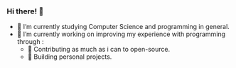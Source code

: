 ### Hi there! 👋
- 🌱 I’m currently studying Computer Science and programming in general.
- 🔭 I’m currently working on improving my experience with programming through : 
  - 🔣 Contributing as much as i can to open-source.
  - 🔣 Building personal projects.

<!--
**reiyuchan/reiyuchan** is a ✨ _special_ ✨ repository because its `README.md` (this file) appears on your GitHub profile.

Here are some ideas to get you started:

- 🔭 I’m currently working on ...
- 🌱 I’m currently learning ...
- 👯 I’m looking to collaborate on ...
- 🤔 I’m looking for help with ...
- 💬 Ask me about ...
- 📫 How to reach me: ...
- 😄 Pronouns: ...
- ⚡ Fun fact: ...
-->
